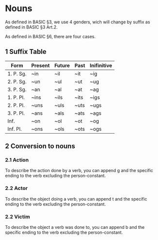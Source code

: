 # Nouns

As defined in BASIC §3, we use 4 genders, wich will change by suffix as defined in BASIC §3 Art.2.

As defined in BASIC §6, there are four cases.

## 1 Suffix Table

| Form       | Present | Future | Past | Inifinitive |
| ---------- | ------- | ------ | ---- | ----------- |
| 1. P. Sg.  | ~in     | ~il    | ~it  | ~ig         |
| 2. P. Sg.  | ~un     | ~ul    | ~ut  | ~ug         |
| 3. P. Sg.  | ~an     | ~al    | ~at  | ~ag         |
| 1. P. Pl.  | ~ins    | ~ils   | ~its | ~igs        |
| 2. P. Pl.  | ~uns    | ~uls   | ~uts | ~ugs        |
| 3. P. Pl.  | ~ans    | ~als   | ~ats | ~ags        |
| Inf.       | ~on     | ~ol    | ~ot  | ~og         |
| Inf. Pl.   | ~ons    | ~ols   | ~ots | ~ogs        |

## 2 Conversion to nouns

### 2.1 Action

To describe the action done by a verb, you can append g and the specific ending to the verb excluding the person-constant.

### 2.2 Actor

To describe the object doing a verb, you can append t and the specific ending to the verb excluding the person-constant.

### 2.2 Victim

To describe the object a verb was done to, you can append b and the specific ending to the verb excluding the person-constant.
